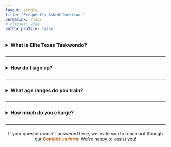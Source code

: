 ```yaml
---
layout: single
title: "Frequently Asked Questions"
permalink: /faq/
# classes: wide
author_profile: false
---
```


<details>
  <summary style="font-weight: bold; font-size: 1.1em; cursor: pointer; padding: 5px 0;">What is Elite Texas Taekwondo?</summary>
  
  <p style="margin-top: 10px;">Elite Texas Taekwondo is a martial arts organization dedicated to training and developing athletes in Taekwondo, with a focus on Olympic-style sparring and competition.</p>
</details>

<hr style="margin: 20px 0; border: none; border-top: 1px solid #ccc;">

<details>
  <summary style="font-weight: bold; font-size: 1.1em; cursor: pointer; padding: 5px 0;">How do I sign up?</summary>
  
  <p style="margin-top: 10px;">You can sign up by visiting our website, clicking "Join" at the top navigation bar, and completing the registration form. Once registered, you'll receive an email with further instructions.</p>
</details>

<hr style="margin: 20px 0; border: none; border-top: 1px solid #ccc;">

<details>
  <summary style="font-weight: bold; font-size: 1.1em; cursor: pointer; padding: 5px 0;">What age ranges do you train?</summary>
  
  <p style="margin-top: 10px;">At Elite Texas Taekwondo, we train individuals ranging from ages 5 to 100. Martial arts offer a transformative experience that benefits people across nearly all stages of life. For young children, ages 5 and up, martial arts help develop foundational motor skills, discipline, and respect, all in a structured and supportive environment. As they grow, these young practitioners learn to set and achieve goals, fostering self-confidence and a strong sense of accomplishment.</p>

  <p>For adults and older individuals, martial arts can offer an incredible means of staying physically fit, mentally sharp, and socially engaged. Training promotes flexibility, cardiovascular health, and muscle strength while also providing stress relief and a sense of community. We believe that martial arts can be a lifelong journey, continually offering new challenges and opportunities for growth.</p>

  <p>While we recognize the profound impact martial arts can have on people of all ages, we generally start training children at age 5. This is because younger children often do not yet possess the attention span or cognitive maturity to fully engage with structured martial arts training. Our goal is to ensure that every student has a positive, enriching experience tailored to their developmental stage, laying a strong foundation for future learning and success.</p>
</details>

<hr style="margin: 20px 0; border: none; border-top: 1px solid #ccc;">

<details>
  <summary style="font-weight: bold; font-size: 1.1em; cursor: pointer; padding: 5px 0;">How much do you charge?</summary>
  
  <p style="margin-top: 10px;">Please see our pricing page for the latest pricing information. We will always be transparent with pricing information.</p>
</details>

<hr style="margin: 20px 0; border: none; border-top: 1px solid #ccc;">

<p style="text-align: center; font-size: 1em; margin-top: 20px;">If your question wasn't answered here, we invite you to reach out through our <a href="https://elitetexastaekwondo.com/contact-us/" style="color: #CC5500; text-decoration: none; font-weight: bold;">Contact Us form</a>. We're happy to assist you!</p>